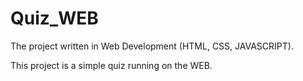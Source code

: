 # Quiz_WEB
The project written in Web Development (HTML, CSS, JAVASCRIPT). 

This project is a simple quiz running on the WEB.
